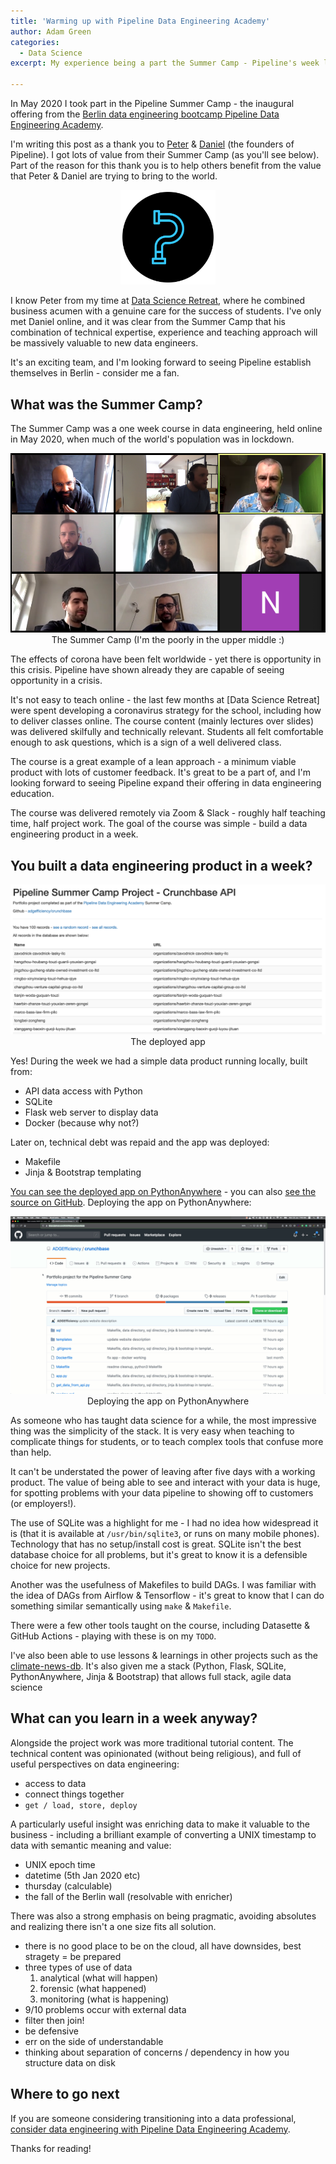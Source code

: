 ```yaml
---
title: 'Warming up with Pipeline Data Engineering Academy'
author: Adam Green
categories:
  - Data Science
excerpt: My experience being a part the Summer Camp - Pipeline's week long data engineering adventure.

---
```


In May 2020 I took part in the Pipeline Summer Camp - the inaugural offering from the [Berlin data engineering bootcamp Pipeline Data Engineering Academy](https://www.dataengineering.academy/). 

I'm writing this post as a thank you to [Peter](https://www.linkedin.com/in/peter-fabian-000/) & [Daniel](https://www.linkedin.com/in/soobrosa/) (the founders of Pipeline). I got lots of value from their Summer Camp (as you'll see below).  Part of the reason for this thank you is to help others benefit from the value that Peter & Daniel are trying to bring to the world.

<center>
	<img src="/assets/pipeline/logo.png" width="30%" href="www.google">
</center>

I know Peter from my time at [Data Science Retreat](https://www.datascienceretreat.com/), where he combined business acumen with a genuine care for the success of students.  I've only met Daniel online, and it was clear from the Summer Camp that his combination of technical expertise, experience and teaching approach will be massively valuable to new data engineers.  

It's an exciting team, and I'm looking forward to seeing Pipeline establish themselves in Berlin - consider me a fan.

## What was the Summer Camp?

The Summer Camp was a one week course in data engineering, held online in May 2020, when much of the world's population was in lockdown.

<center>
	<img src="/assets/pipeline/class.png">
	<figcaption>The Summer Camp (I'm the poorly in the upper middle :)</figcaption>
	<p></p>
</center>

The effects of corona have been felt worldwide - yet there is opportunity in this crisis.  Pipeline have shown already they are capable of seeing opportunity in a crisis.

It's not easy to teach online - the last few months at [Data Science Retreat] were spent developing a coronavirus strategy for the school, including how to deliver classes online.  The course content (mainly lectures over slides) was delivered skilfully and technically relevant.  Students all felt comfortable enough to ask questions, which is a sign of a well delivered class.

The course is a great example of a lean approach - a minimum viable product with lots of customer feedback.  It's great to be a part of, and I'm looking forward to seeing Pipeline expand their offering in data engineering education.

The course was delivered remotely via Zoom & Slack - roughly half teaching time, half project work.  The goal of the course was simple - build a data engineering product in a week.

## You built a data engineering product in a week?

<center>
	<img src="/assets/pipeline/app.png">
	<figcaption>The deployed app</figcaption>
	<p></p>
</center>

Yes! During the week we had a simple data product running locally, built from:
- API data access with Python
- SQLite
- Flask web server to display data
- Docker (because why not?)

Later on, technical debt was repaid and the app was deployed:
- Makefile
- Jinja & Bootstrap templating

[You can see the deployed app on PythonAnywhere](http://adamg33.pythonanywhere.com/) - you can also [see the source on GitHub](https://github.com/ADGEfficiency/crunchbase).  Deploying the app on PythonAnywhere:

<center>
	<img src="/assets/pipeline/pipeline.gif">
	<figcaption>Deploying the app on PythonAnywhere</figcaption>
</center>

As someone who has taught data science for a while, the most impressive thing was the simplicity of the stack.  It is very easy when teaching to complicate things for students, or to teach complex tools that confuse more than help.

It can't be understated the power of leaving after five days with a working product.  The value of being able to see and interact with your data is huge, for spotting problems with your data pipeline to showing off to customers (or employers!).

The use of SQLite was a highlight for me - I had no idea how widespread it is (that it is available at `/usr/bin/sqlite3`, or runs on many mobile phones).  Technology that has no setup/install cost is great.  SQLite isn't the best database choice for all problems, but it's great to know it is a defensible choice for new projects.

Another was the usefulness of Makefiles to build DAGs.  I was familiar with the idea of DAGs from Airflow & Tensorflow - it's great to know that I can do something similar semantically using `make` & `Makefile`.

There were a few other tools taught on the course, including Datasette & GitHub Actions - playing with these is on my `TODO`.

I've also been able to use lessons & learnings in other projects such as the [climate-news-db](https://github.com/ADGEfficiency/climate-news-db).  It's also given me a stack (Python, Flask, SQLite, PythonAnywhere, Jinja & Bootstrap) that allows full stack, agile data science

## What can you learn in a week anyway?

Alongside the project work was more traditional tutorial content. The technical content was opinionated (without being religious), and full of useful perspectives on data engineering:
- access to data
- connect things together
- `get / load, store, deploy`

A particularly useful insight was enriching data to make it valuable to the business - including a brilliant example of converting a UNIX timestamp to data with semantic meaning and value:
- UNIX epoch time
- datetime (5th Jan 2020 etc)
- thursday (calculable)
- the fall of the Berlin wall (resolvable with enricher)

There was also a strong emphasis on being pragmatic, avoiding absolutes and realizing there isn't a one size fits all solution. 

- there is no good place to be on the cloud, all have downsides, best stragety = be prepared
- three types of use of data
	1. analytical (what will happen)
	2. forensic (what happened)
	3. monitoring (what is happening)
- 9/10 problems occur with external data
- filter then join!
- be defensive
- err on the side of understandable
- thinking about separation of concerns / dependency in how you structure data on disk

## Where to go next

If you are someone considering transitioning into a data professional, [consider data engineering with Pipeline Data Engineering Academy](https://www.dataengineering.academy/).

Thanks for reading!
